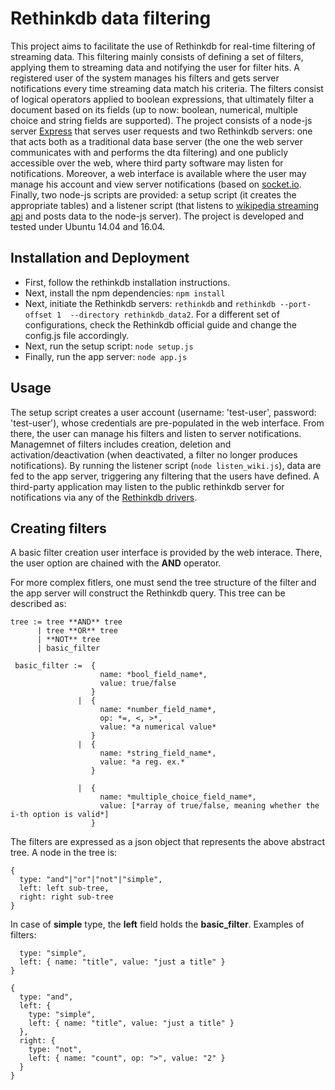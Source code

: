 # Rethinkdb data filtering

This project aims to facilitate the use of Rethinkdb for real-time filtering of streaming data. This filtering mainly consists of defining a set of filters, applying them to streaming data and notifying the user for filter hits. A registered user of the system manages his filters and gets server notifications every time streaming data match his criteria. The filters consist of logical operators applied to boolean expressions, that ultimately filter a document based on its fields (up to now: boolean, numerical, multiple choice and string fields are supported).
The project consists of a node-js server [Express](https://expressjs.com/) that serves user requests and two Rethinkdb servers: one that acts both as a traditional data base server (the one the web server communicates with and performs the dta filtering) and one publicly accessible over the web, where third party software may listen for notifications. Moreover, a web interface is available where the user may manage his account and view server notifications (based on [socket.io](https://socket.io/). Finally, two node-js scripts are provided: a setup script (it creates the appropriate tables) and a listener script (that listens to [wikipedia streaming api](https://wikitech.wikimedia.org/wiki/EventStreams) and posts data to the node-js server).
The project is developed and tested under Ubuntu 14.04 and 16.04.

## Installation and Deployment
- First, follow the rethinkdb installation instructions.
- Next, install the npm dependencies: `npm install`
- Next, initiate the Rethinkdb servers: `rethinkdb` and `rethinkdb --port-offset 1  --directory rethinkdb_data2`. For a different set of configurations, check the Rethinkdb official guide and change the config.js file accordingly.
- Next, run the setup script: `node setup.js`
- Finally, run the app server: `node app.js`

## Usage
The setup script creates a user account (username: 'test-user', password: 'test-user'), whose credentials are pre-populated in the web interface. From there, the user can manage his filters and listen to server notifications. Managemnet of filters includes creation, deletion and activation/deactivation (when deactivated, a filter no longer produces notifications).
By running the listener script (`node listen_wiki.js`), data are fed to the app server, triggering any filtering that the users have defined.
A third-party application may listen to the public rethinkdb server for notifications via any of the [Rethinkdb drivers](https://www.rethinkdb.com/docs/install-drivers/).

## Creating filters
A basic filter creation user interface is provided by the web interace. There, the user option are chained with the **AND** operator.

For more complex fitlers, one must send the tree structure of the filter and the app server will construct the Rethinkdb query. This tree can be described as:
```
tree := tree **AND** tree
      | tree **OR** tree
      | **NOT** tree
      | basic_filter

 basic_filter :=  {
                    name: *bool_field_name*,
                    value: true/false
                  }
               |  {
                    name: *number_field_name*,
                    op: *=, <, >*,
                    value: *a numerical value*
                  }
               |  {
                    name: *string_field_name*,
                    value: *a reg. ex.*
                  }
                  
               |  {
                    name: *multiple_choice_field_name*,
                    value: [*array of true/false, meaning whether the i-th option is valid*]
                  }
```                  
The filters are expressed as a json object that represents the above abstract tree. A node in the tree is:
```
{
  type: "and"|"or"|"not"|"simple",
  left: left sub-tree,
  right: right sub-tree
}
```

In case of **simple** type, the **left** field holds the **basic_filter**.
Examples of filters:

```{
  type: "simple",
  left: { name: "title", value: "just a title" }
}

{
  type: "and",
  left: {
    type: "simple",
    left: { name: "title", value: "just a title" }
  },
  right: {
    type: "not",
    left: { name: "count", op: ">", value: "2" }
  }
}
```
